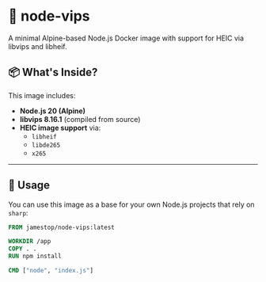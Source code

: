 # 🐳 node-vips

A minimal Alpine-based Node.js Docker image with support for HEIC via libvips and libheif.

## 📦 What's Inside?

This image includes:

- **Node.js 20 (Alpine)**
- **libvips 8.16.1** (compiled from source)
- **HEIC image support** via:
  - `libheif`
  - `libde265`
  - `x265`

---

## 🚀 Usage

You can use this image as a base for your own Node.js projects that rely on `sharp`:

```Dockerfile
FROM jamestop/node-vips:latest

WORKDIR /app
COPY . .
RUN npm install

CMD ["node", "index.js"]

